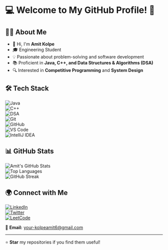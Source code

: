 # 💻 Welcome to My GitHub Profile! 🚀

## 👨‍🎓 About Me
- 👋 Hi, I'm **Amit Kolpe**  
- 🎓 Engineering Student  
- 💡 Passionate about problem-solving and software development  
- 📚 Proficient in **Java, C++, and Data Structures & Algorithms (DSA)**  
- 🔍 Interested in **Competitive Programming** and **System Design**  

## 🛠️ Tech Stack  
![Java](https://img.shields.io/badge/Java-ED8B00?style=for-the-badge&logo=java&logoColor=white)  
![C++](https://img.shields.io/badge/C++-00599C?style=for-the-badge&logo=cplusplus&logoColor=white)  
![DSA](https://img.shields.io/badge/Data%20Structures%20%26%20Algorithms-%23E34F26.svg?style=for-the-badge)  
![Git](https://img.shields.io/badge/Git-F05032?style=for-the-badge&logo=git&logoColor=white)  
![GitHub](https://img.shields.io/badge/GitHub-181717?style=for-the-badge&logo=github&logoColor=white)  
![VS Code](https://img.shields.io/badge/VS%20Code-007ACC?style=for-the-badge&logo=visual-studio-code&logoColor=white)  
![IntelliJ IDEA](https://img.shields.io/badge/IntelliJ%20IDEA-000000?style=for-the-badge&logo=intellij-idea&logoColor=white)  

## 📊 GitHub Stats  
![Amit's GitHub Stats](https://github-readme-stats.vercel.app/api?username=Amitkolpe&show_icons=true&theme=radical)  
![Top Languages](https://github-readme-stats.vercel.app/api/top-langs/?username=Amitkolpe&layout=compact&theme=radical)  
![GitHub Streak](https://streak-stats.demolab.com/?user=Amitkolpe&theme=radical&hide_border=false)

## 🌍 Connect with Me  
[![LinkedIn](https://img.shields.io/badge/LinkedIn-0A66C2?style=for-the-badge&logo=linkedin&logoColor=white)](https://www.linkedin.com/in/Amitkolpe)  
[![Twitter](https://img.shields.io/badge/Twitter-1DA1F2?style=for-the-badge&logo=twitter&logoColor=white)](https://twitter.com/Ameskolpe7)  
[![LeetCode](https://img.shields.io/badge/LeetCode-FFA116?style=for-the-badge&logo=leetcode&logoColor=black)](https://leetcode.com/Amitkolpe/)  

📧 **Email:** your-kolpeamit6@gmail.com  

---

⭐ **Star** my repositories if you find them useful!
